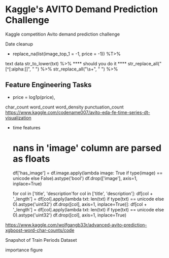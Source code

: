 
# Kaggle's AVITO Demand Prediction Challenge
Kaggle competition Avito demand prediction challenge

Date cleanup
- replace_na(list(image_top_1 = -1, price = -1)) %T>% 

text data
 str_to_lower(txt) %>%  **** should you do it ****
  str_replace_all("[^[:alpha:]]", " ") %>%
  str_replace_all("\\s+", " ") %>%


## Feature Engineering Tasks

  
- price = log1p(price),

char_count
word_count
word_density
punctuation_count
https://www.kaggle.com/codename007/avito-eda-fe-time-series-dt-visualization

- time features

    # nans in 'image' column are parsed as floats
    df['has_image'] = df.image.apply(lambda image: True if type(image) == unicode else False).astype('bool')
    df.drop(['image'], axis=1, inplace=True)
    
    for col in ['title', 'description'for col in ['title', 'description']:
        df[col + '_length'] = df[col].apply(lambda txt: len(txt) if type(txt) == unicode else 0).astype('uint32')
        df.drop([col], axis=1, inplace=True)]:
        df[col + '_length'] = df[col].apply(lambda txt: len(txt) if type(txt) == unicode else 0).astype('uint32')
        df.drop([col], axis=1, inplace=True)

https://www.kaggle.com/wolfgangb33r/advanced-avito-prediction-xgboost-word-char-counts/code

Snapshot of Train Periods Dataset


importance figure


